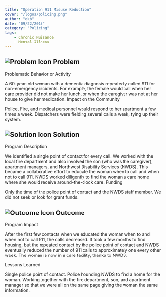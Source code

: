 ```yaml
---
title: "Operation 911 Misuse Reduction"
cover: "/logos/policing.png"
author: "okb"
date: "09/22/2015"
category: "Policing"
tags:
    - Chronic Nuisance
    - Mental Illness 
---
```


## ![Problem Icon](https://github.com/google/material-design-icons/raw/master/alert/1x_web/ic_error_outline_black_48dp.png "Problem") Problem

Problematic Behavior or Activity

A 60-year-old woman with a dementia diagnosis repeatedly called 911 for non-emergency incidents. For example, the female would call when her care provider did not make her lunch, or when the caregiver was not at her house to give her medication.
Impact on the Community

Police, Fire, and medical personnel would respond to her apartment a few times a week. Dispatchers were fielding several calls a week, tying up their system.

## ![Solution Icon](https://github.com/google/material-design-icons/raw/master/action/1x_web/ic_lightbulb_outline_black_48dp.png "Solution") Solution

Program Description

We identified a single point of contact for every call. We worked with the local fire department and also involved the son (who was the caregiver), apartment managers, and Northwest Disability Services (NWDS). This became a collaborative effort to educate the woman when to call and when not to call 911. NWDS worked diligently to find the woman a care home where she would receive around-the-clock care.
Funding

Only the time of the police point of contact and the NWDS staff member.
We did not seek or look for grant funds.

## ![Outcome Icon](https://github.com/google/material-design-icons/raw/master/action/1x_web/ic_view_list_black_48dp.png "Outcome") Outcome

Program Impact

After the first few contacts when we educated the woman when to and when not to call 911, the calls decreased. It took a few months to find housing, but the repeated contact by the police point of contact and NWDS eventually reduced the number of 911 calls to approximately one every other week. The woman is now in a care facility, thanks to NWDS.

Lessons Learned

Single police point of contact. Police hounding NWDS to find a home for the woman. Working together with the fire department, son, and apartment manager so that we were all on the same page giving the woman the same information. 
